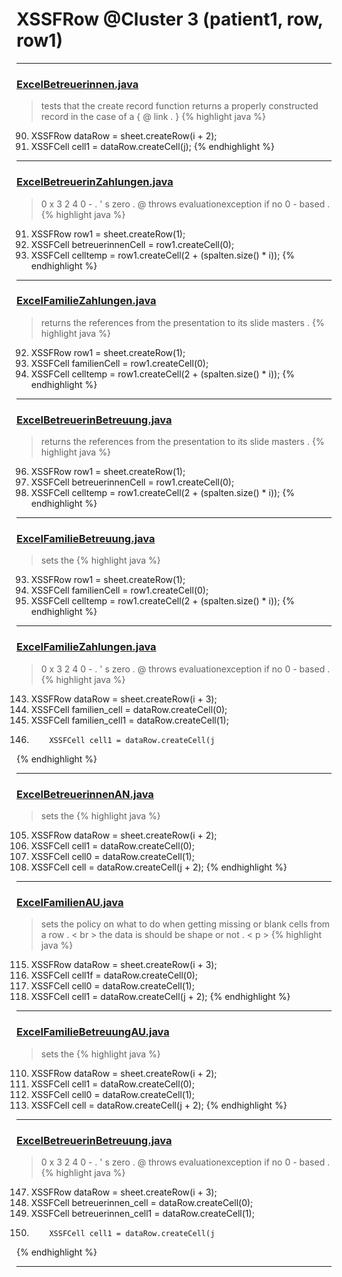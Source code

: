 # XSSFRow @Cluster 3 (patient1, row, row1)

***

### [ExcelBetreuerinnen.java](https://searchcode.com/codesearch/view/91974026/)
> tests that the create record function returns a properly constructed record in the case of a { @ link . } 
{% highlight java %}
90. XSSFRow dataRow = sheet.createRow(i + 2);
96.   XSSFCell cell1 = dataRow.createCell(j);
{% endhighlight %}

***

### [ExcelBetreuerinZahlungen.java](https://searchcode.com/codesearch/view/91974041/)
> 0 x 3 2 4 0 - . ' s zero . @ throws evaluationexception if no 0 - based . 
{% highlight java %}
91. XSSFRow row1 = sheet.createRow(1);
101. XSSFCell betreuerinnenCell = row1.createCell(0);
114.   XSSFCell celltemp = row1.createCell(2 + (spalten.size() * i));
{% endhighlight %}

***

### [ExcelFamilieZahlungen.java](https://searchcode.com/codesearch/view/91974043/)
> returns the references from the presentation to its slide masters . 
{% highlight java %}
92. XSSFRow row1 = sheet.createRow(1);
102. XSSFCell familienCell = row1.createCell(0);
115.   XSSFCell celltemp = row1.createCell(2 + (spalten.size() * i));
{% endhighlight %}

***

### [ExcelBetreuerinBetreuung.java](https://searchcode.com/codesearch/view/91974062/)
> returns the references from the presentation to its slide masters . 
{% highlight java %}
96. XSSFRow row1 = sheet.createRow(1);
106. XSSFCell betreuerinnenCell = row1.createCell(0);
119.   XSSFCell celltemp = row1.createCell(2 + (spalten.size() * i));
{% endhighlight %}

***

### [ExcelFamilieBetreuung.java](https://searchcode.com/codesearch/view/91974011/)
> sets the 
{% highlight java %}
93. XSSFRow row1 = sheet.createRow(1);
103. XSSFCell familienCell = row1.createCell(0);
116.   XSSFCell celltemp = row1.createCell(2 + (spalten.size() * i));
{% endhighlight %}

***

### [ExcelFamilieZahlungen.java](https://searchcode.com/codesearch/view/91974043/)
> 0 x 3 2 4 0 - . ' s zero . @ throws evaluationexception if no 0 - based . 
{% highlight java %}
143. XSSFRow dataRow = sheet.createRow(i + 3);
148. XSSFCell familien_cell = dataRow.createCell(0);
153. XSSFCell familien_cell1 = dataRow.createCell(1);
169.         XSSFCell cell1 = dataRow.createCell(j
{% endhighlight %}

***

### [ExcelBetreuerinnenAN.java](https://searchcode.com/codesearch/view/91974014/)
> sets the 
{% highlight java %}
105. XSSFRow dataRow = sheet.createRow(i + 2);
107. XSSFCell cell1 = dataRow.createCell(0);
111. XSSFCell cell0 = dataRow.createCell(1);
118.   XSSFCell cell = dataRow.createCell(j + 2);
{% endhighlight %}

***

### [ExcelFamilienAU.java](https://searchcode.com/codesearch/view/91974058/)
> sets the policy on what to do when getting missing or blank cells from a row . < br > the data is should be shape or not . < p > 
{% highlight java %}
115. XSSFRow dataRow = sheet.createRow(i + 3);
117. XSSFCell cell1f = dataRow.createCell(0);
121. XSSFCell cell0 = dataRow.createCell(1);
130.   XSSFCell cell1 = dataRow.createCell(j + 2);
{% endhighlight %}

***

### [ExcelFamilieBetreuungAU.java](https://searchcode.com/codesearch/view/91974021/)
> sets the 
{% highlight java %}
110. XSSFRow dataRow = sheet.createRow(i + 2);
112. XSSFCell cell1 = dataRow.createCell(0);
117. XSSFCell cell0 = dataRow.createCell(1);
126.   XSSFCell cell = dataRow.createCell(j + 2);
{% endhighlight %}

***

### [ExcelBetreuerinBetreuung.java](https://searchcode.com/codesearch/view/91974062/)
> 0 x 3 2 4 0 - . ' s zero . @ throws evaluationexception if no 0 - based . 
{% highlight java %}
147. XSSFRow dataRow = sheet.createRow(i + 3);
152. XSSFCell betreuerinnen_cell = dataRow.createCell(0);
157. XSSFCell betreuerinnen_cell1 = dataRow.createCell(1);
173.         XSSFCell cell1 = dataRow.createCell(j
{% endhighlight %}

***

